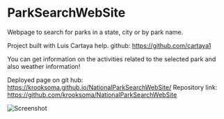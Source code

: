 # ParkSearchWebSite
Webpage to search for parks in a state, city or by park name.

Project built with Luis Cartaya help.
github: https://github.com/cartaya1

You can get information on the activities related to the selected park and also weather information!

Deployed page on git hub: https://krooksoma.github.io/NationalParkSearchWebSite/
Repository link:  https://github.com/krooksoma/NationalParkSearchWebSite



![Screenshot](https://user-images.githubusercontent.com/49839357/125367651-8bf16100-e346-11eb-8e39-a7b145fd0310.png)
